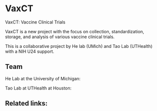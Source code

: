 # VaxCT
VaxCT: Vaccine Clinical Trials

VaxCT is a new project with the focus on collection, standardization, storage, and analysis of various vaccine clinical trials.

This is a collaborative project by He lab (UMich) and Tao Lab (UTHealth) with a NIH U24 support. 

## Team

He Lab at the University of Michigan:

Tao Lab at UTHealth at Houston:

## Related links:

